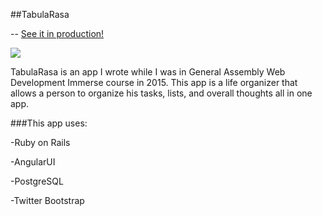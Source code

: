 ##TabulaRasa 

-- [See it in production!](https://tabularasaeyal.herokuapp.com/signup/login)

<a href="https://generalassemb.ly/"><img src="https://ga-core-production-herokuapp-com.global.ssl.fastly.net/assets/ga-lockup-1788582934ade008a8ea6068b784b8ee.png"></a>

TabulaRasa is an app I wrote while I was in General Assembly Web Development Immerse course in 2015. This app is a life organizer that allows a person to organize his tasks, lists, and overall thoughts all in one app. 

###This app uses:

-Ruby on Rails

-AngularUI

-PostgreSQL

-Twitter Bootstrap



